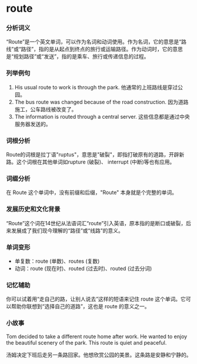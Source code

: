 # route

### 分析词义

  

“Route”是一个英文单词，可以作为名词和动词使用。作为名词，它的意思是“路线”或“路径”，指的是从起点到终点的旅行或运输路径。作为动词时，它的意思是“规划路径”或“发送”，指的是乘车、旅行或传递信息的过程。

  

### 列举例句

  

1.  His usual route to work is through the park. 他通常的上班路线是穿过公园。
2.  The bus route was changed because of the road construction. 因为道路施工，公车路线被改变了。
3.  The information is routed through a central server. 这些信息都是通过中央服务器发送的。

  

### 词根分析

  

Route的词根是拉丁语"ruptus"，意思是"破裂"，即指打破原有的道路，开辟新路。这个词根在其他单词如rupture (破裂)、 interrupt (中断)等也有应用。

  

### 词缀分析

  

在 Route 这个单词中，没有前缀和后缀，"Route" 本身就是个完整的单词。

  

### 发展历史和文化背景

  

“Route”这个词在14世纪从法语词汇“route”引入英语，原本指的是断口或破裂，后来发展成了我们现今理解的“路径”或“线路”的意义。

  

### 单词变形

  

*   单复数：route (单数)、routes (复数)
*   动词：route (现在时)、routed (过去时)、routed (过去分词)

  

### 记忆辅助

  

你可以试着用“走自己的路，让别人说去”这样的短语来记住 route 这个单词。它可以帮助你联想到“选择自己的道路”，这也是 route 的意义之一。

  

### 小故事

  

Tom decided to take a different route home after work. He wanted to enjoy the beautiful scenery of the park. This route is quiet and peaceful.

  

汤姆决定下班后走另一条路回家。他想欣赏公园的美景。这条路是安静和宁静的。
